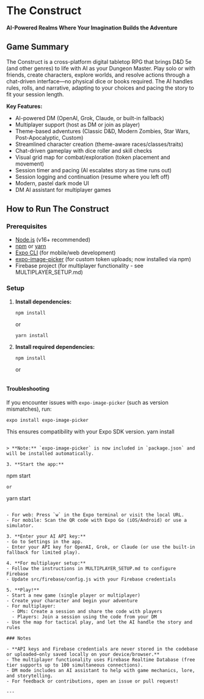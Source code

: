 # The Construct

**AI-Powered Realms Where Your Imagination Builds the Adventure**

## Game Summary

The Construct is a cross-platform digital tabletop RPG that brings D&D 5e (and other genres) to life with AI as your Dungeon Master. Play solo or with friends, create characters, explore worlds, and resolve actions through a chat-driven interface—no physical dice or books required. The AI handles rules, rolls, and narrative, adapting to your choices and pacing the story to fit your session length.

**Key Features:**
- AI-powered DM (OpenAI, Grok, Claude, or built-in fallback)
- Multiplayer support (host as DM or join as player)
- Theme-based adventures (Classic D&D, Modern Zombies, Star Wars, Post-Apocalyptic, Custom)
- Streamlined character creation (theme-aware races/classes/traits)
- Chat-driven gameplay with dice roller and skill checks
- Visual grid map for combat/exploration (token placement and movement)
- Session timer and pacing (AI escalates story as time runs out)
- Session logging and continuation (resume where you left off)
- Modern, pastel dark mode UI
- DM AI assistant for multiplayer games

## How to Run The Construct

### Prerequisites

- [Node.js](https://nodejs.org/) (v16+ recommended)
- [npm](https://www.npmjs.com/) or [yarn](https://yarnpkg.com/)
- [Expo CLI](https://docs.expo.dev/get-started/installation/) (for mobile/web development)
- [expo-image-picker](https://docs.expo.dev/versions/latest/sdk/imagepicker/) (for custom token uploads; now installed via npm)
- Firebase project (for multiplayer functionality - see MULTIPLAYER_SETUP.md)

### Setup

1. **Install dependencies:**
   ```
   npm install
   ```
   or
   ```
   yarn install
   ```

2. **Install required dependencies:**
   ```
   npm install
   ```
   or
   ```

#### Troubleshooting

If you encounter issues with `expo-image-picker` (such as version mismatches), run:
```
expo install expo-image-picker
```
This ensures compatibility with your Expo SDK version.
   yarn install
   ```

   > **Note:** `expo-image-picker` is now included in `package.json` and will be installed automatically.

3. **Start the app:**
   ```
   npm start
   ```
   or
   ```
   yarn start
   ```

   - For web: Press `w` in the Expo terminal or visit the local URL.
   - For mobile: Scan the QR code with Expo Go (iOS/Android) or use a simulator.

3. **Enter your AI API key:**
   - Go to Settings in the app.
   - Enter your API key for OpenAI, Grok, or Claude (or use the built-in fallback for limited play).

4. **For multiplayer setup:**
   - Follow the instructions in MULTIPLAYER_SETUP.md to configure Firebase
   - Update src/firebase/config.js with your Firebase credentials

5. **Play!**
   - Start a new game (single player or multiplayer)
   - Create your character and begin your adventure
   - For multiplayer:
     - DMs: Create a session and share the code with players
     - Players: Join a session using the code from your DM
   - Use the map for tactical play, and let the AI handle the story and rules

### Notes

- **API keys and Firebase credentials are never stored in the codebase or uploaded—only saved locally on your device/browser.**
- The multiplayer functionality uses Firebase Realtime Database (free tier supports up to 100 simultaneous connections).
- DM mode includes an AI assistant to help with game mechanics, lore, and storytelling.
- For feedback or contributions, open an issue or pull request!

---
